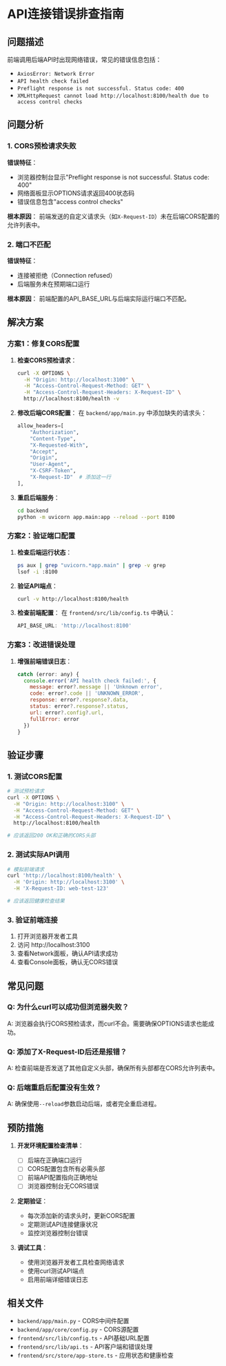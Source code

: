 # API连接错误排查指南

## 问题描述

前端调用后端API时出现网络错误，常见的错误信息包括：

- `AxiosError: Network Error`
- `API health check failed`  
- `Preflight response is not successful. Status code: 400`
- `XMLHttpRequest cannot load http://localhost:8100/health due to access control checks`

## 问题分析

### 1. CORS预检请求失败

**错误特征**：
- 浏览器控制台显示"Preflight response is not successful. Status code: 400"
- 网络面板显示OPTIONS请求返回400状态码
- 错误信息包含"access control checks"

**根本原因**：
前端发送的自定义请求头（如`X-Request-ID`）未在后端CORS配置的允许列表中。

### 2. 端口不匹配

**错误特征**：
- 连接被拒绝（Connection refused）
- 后端服务未在预期端口运行

**根本原因**：
前端配置的API_BASE_URL与后端实际运行端口不匹配。

## 解决方案

### 方案1：修复CORS配置

1. **检查CORS预检请求**：
   ```bash
   curl -X OPTIONS \
     -H "Origin: http://localhost:3100" \
     -H "Access-Control-Request-Method: GET" \
     -H "Access-Control-Request-Headers: X-Request-ID" \
     http://localhost:8100/health -v
   ```

2. **修改后端CORS配置**：
   在 `backend/app/main.py` 中添加缺失的请求头：
   ```python
   allow_headers=[
       "Authorization",
       "Content-Type", 
       "X-Requested-With",
       "Accept",
       "Origin",
       "User-Agent",
       "X-CSRF-Token",
       "X-Request-ID"  # 添加这一行
   ],
   ```

3. **重启后端服务**：
   ```bash
   cd backend
   python -m uvicorn app.main:app --reload --port 8100
   ```

### 方案2：验证端口配置

1. **检查后端运行状态**：
   ```bash
   ps aux | grep "uvicorn.*app.main" | grep -v grep
   lsof -i :8100
   ```

2. **验证API端点**：
   ```bash
   curl -v http://localhost:8100/health
   ```

3. **检查前端配置**：
   在 `frontend/src/lib/config.ts` 中确认：
   ```javascript
   API_BASE_URL: 'http://localhost:8100'
   ```

### 方案3：改进错误处理

1. **增强前端错误日志**：
   ```javascript
   catch (error: any) {
     console.error('API health check failed:', {
       message: error?.message || 'Unknown error',
       code: error?.code || 'UNKNOWN_ERROR',
       response: error?.response?.data,
       status: error?.response?.status,
       url: error?.config?.url,
       fullError: error
     })
   }
   ```

## 验证步骤

### 1. 测试CORS配置
```bash
# 测试预检请求
curl -X OPTIONS \
  -H "Origin: http://localhost:3100" \
  -H "Access-Control-Request-Method: GET" \
  -H "Access-Control-Request-Headers: X-Request-ID" \
  http://localhost:8100/health

# 应该返回200 OK和正确的CORS头部
```

### 2. 测试实际API调用
```bash
# 模拟前端请求
curl 'http://localhost:8100/health' \
  -H 'Origin: http://localhost:3100' \
  -H 'X-Request-ID: web-test-123'

# 应该返回健康检查结果
```

### 3. 验证前端连接
1. 打开浏览器开发者工具
2. 访问 http://localhost:3100
3. 查看Network面板，确认API请求成功
4. 查看Console面板，确认无CORS错误

## 常见问题

### Q: 为什么curl可以成功但浏览器失败？
A: 浏览器会执行CORS预检请求，而curl不会。需要确保OPTIONS请求也能成功。

### Q: 添加了X-Request-ID后还是报错？
A: 检查前端是否发送了其他自定义头部，确保所有头部都在CORS允许列表中。

### Q: 后端重启后配置没有生效？
A: 确保使用`--reload`参数启动后端，或者完全重启进程。

## 预防措施

1. **开发环境配置检查清单**：
   - [ ] 后端在正确端口运行
   - [ ] CORS配置包含所有必需头部  
   - [ ] 前端API配置指向正确地址
   - [ ] 浏览器控制台无CORS错误

2. **定期验证**：
   - 每次添加新的请求头时，更新CORS配置
   - 定期测试API连接健康状况
   - 监控浏览器控制台错误

3. **调试工具**：
   - 使用浏览器开发者工具检查网络请求
   - 使用curl测试API端点
   - 启用前端详细错误日志

## 相关文件

- `backend/app/main.py` - CORS中间件配置
- `backend/app/core/config.py` - CORS源配置
- `frontend/src/lib/config.ts` - API基础URL配置
- `frontend/src/lib/api.ts` - API客户端和错误处理
- `frontend/src/store/app-store.ts` - 应用状态和健康检查
